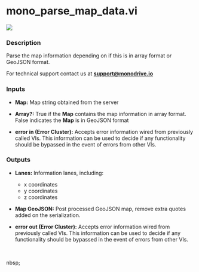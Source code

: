 # mono_parse_map_data.vi

<p class="img_container">
<img class="lg_img" src="../mono_parse_map_data.png"/>
</p>

### Description

Parse the map information depending on if this is in array format or GeoJSON format.

For technical support contact us at <b>support@monodrive.io</b> 

### Inputs

- **Map:**  Map string obtained from the server
 

- **Array?:**  True if the **Map** contains the map information in array
format. False indicates the  **Map** is in GeoJSON format
 

- **error in (Error Cluster):** Accepts error information wired from previously called VIs. This information can be used to decide if any functionality should be bypassed in the event of errors from other VIs. 

### Outputs

- **Lanes:** Information lanes, including:   
    - x coordinates
    - y coordinates
    - z coordinates 

- **Map GeoJSON:**  Post processed GeoJSON map, remove extra quotes added on the
serialization.
 

- **error out (Error Cluster):** Accepts error information wired from previously called VIs. This information can be used to decide if any functionality should be bypassed in the event of errors from other VIs. 

<p>&nbsp;</p>
nbsp;</p>
